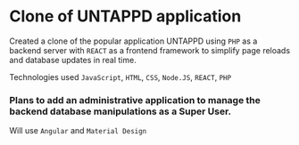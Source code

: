# Clone of UNTAPPD application 

Created a clone of the popular application UNTAPPD using `PHP` as a backend server with `REACT` as a frontend framework to simplify page reloads and database updates in real time.

Technologies used `JavaScript`, `HTML`, `CSS`, `Node.JS`, `REACT`, `PHP`

### Plans to add an administrative application to manage the backend database manipulations as a Super User.

Will use `Angular` and `Material Design`

